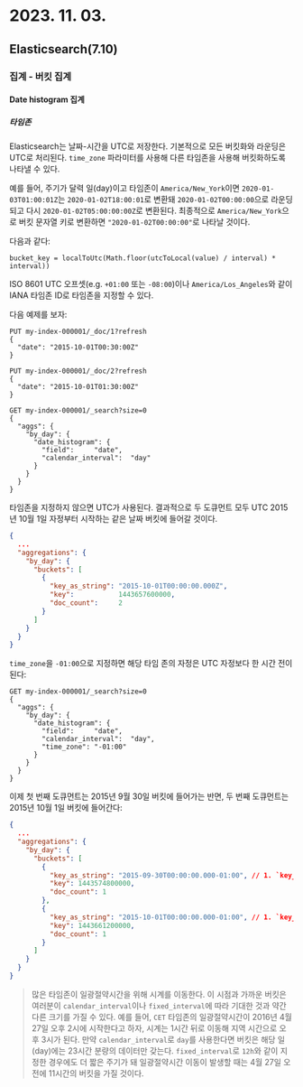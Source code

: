 # 2023. 11. 03.

## Elasticsearch(7.10)

### 집계 - 버킷 집계

#### Date histogram 집계

##### 타임존

Elasticsearch는 날짜-시간을 UTC로 저장한다. 기본적으로 모든 버킷화와 라운딩은 UTC로 처리된다. `time_zone` 파라미터를 사용해 다른 타임존을 사용해 버킷화하도록 나타낼 수 있다.

예를 들어, 주기가 달력 일(day)이고 타임존이 `America/New_York`이면 `2020-01-03T01:00:01Z`는 `2020-01-02T18:00:01`로 변환돼 `2020-01-02T00:00:00`으로 라운딩되고 다시 `2020-01-02T05:00:00:00Z`로 변환된다. 최종적으로 `America/New_York`으로 버킷 문자열 키로 변환하면 `"2020-01-02T00:00:00"`로 나타날 것이다.

다음과 같다:

```
bucket_key = localToUtc(Math.floor(utcToLocal(value) / interval) * interval))
```

ISO 8601 UTC 오프셋(e.g. `+01:00` 또는 `-08:00`)이나 `America/Los_Angeles`와 같이 IANA 타임존 ID로 타임존을 지정할 수 있다. 

다음 예제를 보자:

```http
PUT my-index-000001/_doc/1?refresh
{
  "date": "2015-10-01T00:30:00Z"
}

PUT my-index-000001/_doc/2?refresh
{
  "date": "2015-10-01T01:30:00Z"
}

GET my-index-000001/_search?size=0
{
  "aggs": {
    "by_day": {
      "date_histogram": {
        "field":     "date",
        "calendar_interval":  "day"
      }
    }
  }
}
```

타임존을 지정하지 않으면 UTC가 사용된다. 결과적으로 두 도큐먼트 모두  UTC 2015년 10월 1일 자정부터 시작하는 같은 날짜 버킷에 들어갈 것이다.

```json
{
  ...
  "aggregations": {
    "by_day": {
      "buckets": [
        {
          "key_as_string": "2015-10-01T00:00:00.000Z",
          "key":           1443657600000,
          "doc_count":     2
        }
      ]
    }
  }
}
```

`time_zone`을 `-01:00`으로 지정하면 해당 타임 존의 자정은 UTC 자정보다 한 시간 전이 된다:

```http
GET my-index-000001/_search?size=0
{
  "aggs": {
    "by_day": {
      "date_histogram": {
        "field":     "date",
        "calendar_interval":  "day",
        "time_zone": "-01:00"
      }
    }
  }
}
```

이제 첫 번째 도큐먼트는 2015년 9월 30일 버킷에 들어가는 반면, 두 번째 도큐먼트는 2015년 10월 1일 버킷에 들어간다:

```json
{
  ...
  "aggregations": {
    "by_day": {
      "buckets": [
        {
          "key_as_string": "2015-09-30T00:00:00.000-01:00", // 1. `key_as_string` 값은 지정된 타임존에서 각 날의 자정을 나타낸다.
          "key": 1443574800000,
          "doc_count": 1
        },
        {
          "key_as_string": "2015-10-01T00:00:00.000-01:00", // 1. `key_as_string` 값은 지정된 타임존에서 각 날의 자정을 나타낸다.
          "key": 1443661200000,
          "doc_count": 1
        }
      ]
    }
  }
}
```

> 많은 타임존이 일광절약시간을 위해 시계를 이동한다. 이 시점과 가까운 버킷은 여러분이 `calendar_interval`이나 `fixed_interval`에 따라 기대한 것과 약간 다른 크기를 가질 수 있다. 예를 들어, `CET` 타임존의 일광절약시간이 2016년 4월 27일 오후 2시에 시작한다고 하자, 시계는 1시간 뒤로 이동해 지역  시간으로 오후 3시가 된다. 만약 `calendar_interval`로 `day`를 사용한다면 버킷은 해당 일(day)에는 23시간 분량의 데이터만 갖는다. `fixed_interval`로 `12h`와 같이 지정한 경우에도 더 짧은 주기가 돼 일광절약시간 이동이 발생할 때는 4월 27일 오전에 11시간의 버킷을 가질 것이다.